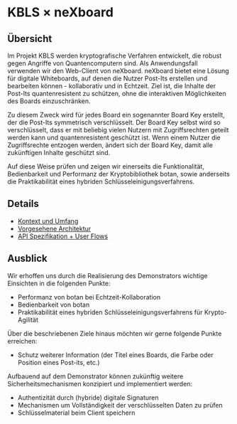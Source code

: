 # KBLS × neXboard

## Übersicht

Im Projekt KBLS werden kryptografische Verfahren entwickelt, die robust gegen Angriffe von Quantencomputern sind. Als Anwendungsfall
verwenden wir den Web-Client von neXboard. neXboard bietet eine Lösung für digitale Whiteboards, auf denen die Nutzer Post-Its
erstellen und bearbeiten können - kollaborativ und in Echtzeit. Ziel ist, die Inhalte der Post-Its quantenresistent zu schützen,
ohne die interaktiven Möglichkeiten des Boards einzuschränken.

Zu diesem Zweck wird für jedes Board ein sogenannter Board Key erstellt, der die Post-Its symmetrisch verschlüsselt. Der
Board Key selbst wird so verschlüsselt, dass er mit beliebig vielen Nutzern mit Zugriffsrechten geteilt werden kann und
quantenresistent geschützt ist. Wenn einem Nutzer die Zugriffsrechte entzogen werden, ändert sich der Board Key, damit alle
zukünftigen Inhalte geschützt sind.

Auf diese Weise prüfen und zeigen wir einerseits die Funktionalität, Bedienbarkeit und Performanz der Kryptobibliothek botan,
sowie anderseits die Praktikabilität eines hybriden Schlüsseleinigungsverfahrens.

## Details

* [Kontext und Umfang](./01-Kontext-und-Umfang.md)
* [Vorgesehene Architektur](./02-Vorgesehene-Architektur.md)
* [API Spezifikation + User Flows](./03-API-Spezifikation+User-Flows.md)

## Ausblick

Wir erhoffen uns durch die Realisierung des Demonstrators wichtige Einsichten in die folgenden Punkte:

* Performanz von botan bei Echtzeit-Kollaboration
* Bedienbarkeit von botan
* Praktikabilität eines hybriden Schlüsseleinigungsverfahrens für Krypto-Agilität

Über die beschriebenen Ziele hinaus möchten wir gerne folgende Punkte erreichen:

* Schutz weiterer Information (der Titel eines Boards, die Farbe oder Position eines Post-its, etc.)

Aufbauend auf dem Demonstrator können zukünftig weitere Sicherheitsmechanismen konzipiert und implementiert werden:

* Authentizität durch (hybride) digitale Signaturen
* Mechanismen um Vollständigkeit der verschlüsselten Daten zu prüfen
* Schlüsselmaterial beim Client speichern
